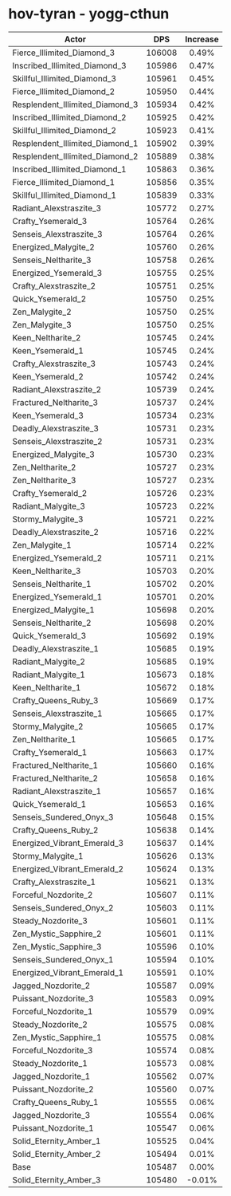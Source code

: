 # hov-tyran - yogg-cthun
| Actor | DPS | Increase |
|---|:---:|:---:|
|Fierce_Illimited_Diamond_3|106008|0.49%|
|Inscribed_Illimited_Diamond_3|105986|0.47%|
|Skillful_Illimited_Diamond_3|105961|0.45%|
|Fierce_Illimited_Diamond_2|105950|0.44%|
|Resplendent_Illimited_Diamond_3|105934|0.42%|
|Inscribed_Illimited_Diamond_2|105925|0.42%|
|Skillful_Illimited_Diamond_2|105923|0.41%|
|Resplendent_Illimited_Diamond_1|105902|0.39%|
|Resplendent_Illimited_Diamond_2|105889|0.38%|
|Inscribed_Illimited_Diamond_1|105863|0.36%|
|Fierce_Illimited_Diamond_1|105856|0.35%|
|Skillful_Illimited_Diamond_1|105839|0.33%|
|Radiant_Alexstraszite_3|105772|0.27%|
|Crafty_Ysemerald_3|105764|0.26%|
|Senseis_Alexstraszite_3|105764|0.26%|
|Energized_Malygite_2|105760|0.26%|
|Senseis_Neltharite_3|105758|0.26%|
|Energized_Ysemerald_3|105755|0.25%|
|Crafty_Alexstraszite_2|105751|0.25%|
|Quick_Ysemerald_2|105750|0.25%|
|Zen_Malygite_2|105750|0.25%|
|Zen_Malygite_3|105750|0.25%|
|Keen_Neltharite_2|105745|0.24%|
|Keen_Ysemerald_1|105745|0.24%|
|Crafty_Alexstraszite_3|105743|0.24%|
|Keen_Ysemerald_2|105742|0.24%|
|Radiant_Alexstraszite_2|105739|0.24%|
|Fractured_Neltharite_3|105737|0.24%|
|Keen_Ysemerald_3|105734|0.23%|
|Deadly_Alexstraszite_3|105731|0.23%|
|Senseis_Alexstraszite_2|105731|0.23%|
|Energized_Malygite_3|105730|0.23%|
|Zen_Neltharite_2|105727|0.23%|
|Zen_Neltharite_3|105727|0.23%|
|Crafty_Ysemerald_2|105726|0.23%|
|Radiant_Malygite_3|105723|0.22%|
|Stormy_Malygite_3|105721|0.22%|
|Deadly_Alexstraszite_2|105716|0.22%|
|Zen_Malygite_1|105714|0.22%|
|Energized_Ysemerald_2|105711|0.21%|
|Keen_Neltharite_3|105703|0.20%|
|Senseis_Neltharite_1|105702|0.20%|
|Energized_Ysemerald_1|105701|0.20%|
|Energized_Malygite_1|105698|0.20%|
|Senseis_Neltharite_2|105698|0.20%|
|Quick_Ysemerald_3|105692|0.19%|
|Deadly_Alexstraszite_1|105685|0.19%|
|Radiant_Malygite_2|105685|0.19%|
|Radiant_Malygite_1|105673|0.18%|
|Keen_Neltharite_1|105672|0.18%|
|Crafty_Queens_Ruby_3|105669|0.17%|
|Senseis_Alexstraszite_1|105665|0.17%|
|Stormy_Malygite_2|105665|0.17%|
|Zen_Neltharite_1|105665|0.17%|
|Crafty_Ysemerald_1|105663|0.17%|
|Fractured_Neltharite_1|105660|0.16%|
|Fractured_Neltharite_2|105658|0.16%|
|Radiant_Alexstraszite_1|105657|0.16%|
|Quick_Ysemerald_1|105653|0.16%|
|Senseis_Sundered_Onyx_3|105648|0.15%|
|Crafty_Queens_Ruby_2|105638|0.14%|
|Energized_Vibrant_Emerald_3|105637|0.14%|
|Stormy_Malygite_1|105626|0.13%|
|Energized_Vibrant_Emerald_2|105624|0.13%|
|Crafty_Alexstraszite_1|105621|0.13%|
|Forceful_Nozdorite_2|105607|0.11%|
|Senseis_Sundered_Onyx_2|105603|0.11%|
|Steady_Nozdorite_3|105601|0.11%|
|Zen_Mystic_Sapphire_2|105601|0.11%|
|Zen_Mystic_Sapphire_3|105596|0.10%|
|Senseis_Sundered_Onyx_1|105594|0.10%|
|Energized_Vibrant_Emerald_1|105591|0.10%|
|Jagged_Nozdorite_2|105587|0.09%|
|Puissant_Nozdorite_3|105583|0.09%|
|Forceful_Nozdorite_1|105579|0.09%|
|Steady_Nozdorite_2|105575|0.08%|
|Zen_Mystic_Sapphire_1|105575|0.08%|
|Forceful_Nozdorite_3|105574|0.08%|
|Steady_Nozdorite_1|105573|0.08%|
|Jagged_Nozdorite_1|105562|0.07%|
|Puissant_Nozdorite_2|105560|0.07%|
|Crafty_Queens_Ruby_1|105555|0.06%|
|Jagged_Nozdorite_3|105554|0.06%|
|Puissant_Nozdorite_1|105547|0.06%|
|Solid_Eternity_Amber_1|105525|0.04%|
|Solid_Eternity_Amber_2|105494|0.01%|
|Base|105487|0.00%|
|Solid_Eternity_Amber_3|105480|-0.01%|

